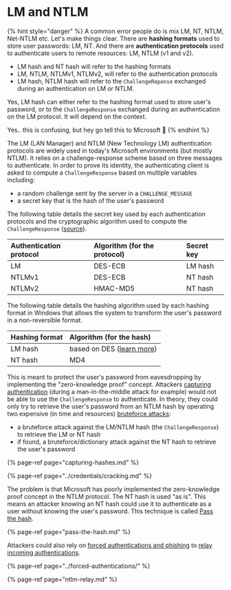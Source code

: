 # LM and NTLM

{% hint style="danger" %}
A common error people do is mix LM, NT, NTLM, Net-NTLM etc. Let's make things clear. There are **hashing formats** used to store user passwords: LM, NT. And there are **authentication protocols** used to authenticate users to remote resources: LM, NTLM \(v1 and v2\).

* LM hash and NT hash will refer to the hashing formats
* LM, NTLM, NTLMv1, NTLMv2, will refer to the authentication protocols
* LM hash, NTLM hash will refer to the `ChallengeReponse` exchanged during an authentication on LM or NTLM.

Yes, LM hash can either refer to the hashing format used to store user's password, or to the `ChallengeResponse` exchanged during an authentication on the LM protocol. It will depend on the context.

Yes.. this is confusing, but hey go tell this to Microsoft 😤 
{% endhint %}

The LM \(LAN Manager\) and NTLM \(New Technology LM\) authentication protocols are widely used in today's Microsoft environments \(but mostly NTLM\). It relies on a challenge-response scheme based on three messages to authenticate. In order to prove its identity, the authenticating client is asked to compute a `ChallengeResponse` based on multiple variables including:

* a random challenge sent by the server in a `CHALLENGE_MESSAGE`
* a secret key that is the hash of the user's password

The following table details the secret key used by each authentication protocols and the cryptographic algorithm used to compute the `ChallengeResponse` \([source](https://blog.gentilkiwi.com/securite/mimikatz/overpass-the-hash)\).

| Authentication protocol | Algorithm \(for the protocol\) | Secret key |
| :--- | :--- | :--- |
| LM | DES-ECB | LM hash |
| NTLMv1 | DES-ECB | NT hash |
| NTLMv2 | HMAC-MD5 | NT hash |

The following table details the hashing algorithm used by each hashing format in Windows that allows the system to transform the user's password in a non-reversible format.

| Hashing format | Algorithm \(for the hash\) |
| :--- | :--- |
| LM hash | based on DES \([learn more](http://techgenix.com/how-cracked-windows-password-part1/)\) |
| NT hash | MD4 |

This is meant to protect the user's password from eavesdropping by implementing the "zero-knowledge proof" concept. Attackers [capturing authentication](capturing-hashes.md) \(during a man-in-the-middle attack for example\) would not be able to use the `ChallengeResponse` to authenticate. In theory, they could only try to retrieve the user's password from an NTLM hash by operating two expensive \(in time and resources\) [bruteforce attacks](./):

* a bruteforce attack against the LM/NTLM hash \(the `ChallengeResponse`\) to retrieve the LM or NT hash
* if found, a bruteforce/dictionary attack against the NT hash to retrieve the user's password

{% page-ref page="capturing-hashes.md" %}

{% page-ref page="../credentials/cracking.md" %}

The problem is that Microsoft has poorly implemented the zero-knowledge proof concept in the NTLM protocol. The NT hash is used "as is". This means an attacker knowing an NT hash could use it to authenticate as a user without knowing the user's password. This technique is called [Pass the hash](pass-the-hash.md#pass-the-hash-ntlm).

{% page-ref page="pass-the-hash.md" %}

Attackers could also rely on [forced authentications and phishing](../forced-authentications/) to [relay incoming authentications](ntlm-relay.md).

{% page-ref page="../forced-authentications/" %}

{% page-ref page="ntlm-relay.md" %}

